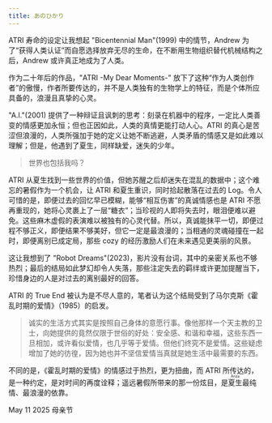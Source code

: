 ```yaml
---
title: あのひかり
---
```


ATRI 寿命的设定让我想起 "Bicentennial Man"(1999) 中的情节，Andrew 为了“获得人类认证”而自愿选择放弃无尽的生命，在不断用生物组织替代机械结构之后，Andrew 或许真正地成为了人类。

作为二十年后的作品，"ATRI -My Dear Moments-" 放下了这种“作为人类创作者”的傲慢，作者所要传达的，并不是人类独有的生物学上的特征，而是个体所应具备的，浪漫且真挚的心灵。

<!-- more -->

"A.I."(2001) 提供了一种辩证且讽刺的思考：刻录在机器中的程序，一定比人类善变的情感更加永恒；但也正因如此，人类的真情更能打动人心。ATRI 的真心是苦涩但浪漫的，人类所强加于她的定义让她不断逃避，人类矛盾的情感又是如此难以理解；但是，他遇到了夏生，同样缺爱，迷失的少年。

> 世界也包括我吗？

ATRI 从夏生找到一些世界的价值，但她苏醒之后却迷失在混乱的数据中；这个难忘的暑假作为一个机会，让 ATRI 和夏生重识，同时拾起散落在过去的 Log。令人可惜的是，即便过去的回忆早已模糊，能够“相互伤害”的真诚情感也是 ATRI 不愿再重现的，她将心灵裹上了一层“糖衣”；当珍视的人即将失去时，眼泪便难以避免。这些麻木虚假的表演难以被独有的心灵代替。所以，真诚能抹平一切，即便过程不够正义，即便结果不够美好，但它一定是最浪漫的；当相通的灵魂碰撞在一起时，即便离别已成定局，那些 cozy 的经历激励人们在未来遇见更美丽的风景。

这让我想到了 "Robot Dreams"(2023)，影片没有台词，其中的亲密关系也不够热烈；最后的结局如此梦幻却令人失落，那些注定失去的羁绊或许更加提醒当下，珍惜身边的人是对过去的离别最好的回答。

ATRI 的 True End 被认为是不尽人意的，笔者认为这个结局受到了马尔克斯《霍乱时期的爱情》（1985）的启发。

> 诚实的生活方式其实是按照自己身体的意愿行事。像他那样一个天主教的卫士，向她提供的竟然仅限于世俗的好处：安全感、和谐和幸福，这些东西一旦相加，或许看似爱情，也几乎等于爱情。但他们终究不是爱情。这些疑虑增加了她的彷徨，因为她也并不坚信爱情当真就是她生活中最需要的东西。

不同的是，《霍乱时期的爱情》的情感过于热烈，更为扭曲，而 ATRI 所传达的，是一种约定，是对时间的再度诠释；遥远暑假所带来的那一份炫目，是<ruby>夏生<rt>Ariza</rt></ruby>最纯情、最浪漫的依靠。

May 11 2025 母亲节
